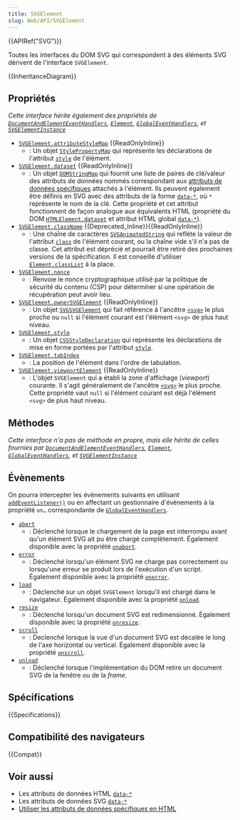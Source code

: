 ```yaml
---
title: SVGElement
slug: Web/API/SVGElement
---
```


{{APIRef("SVG")}}

Toutes les interfaces du DOM SVG qui correspondent à des éléments SVG dérivent de l'interface `SVGElement`.

{{InheritanceDiagram}}

## Propriétés

_Cette interface hérite également des propriétés de [`DocumentAndElementEventHandlers`](/fr/docs/Web/API/DocumentAndElementEventHandlers), [`Element`](/fr/docs/Web/API/Element), [`GlobalEventHandlers`](/fr/docs/Web/API/GlobalEventHandlers), et [`SVGElementInstance`](/fr/docs/Web/API/SVGElementInstance)_

- [`SVGElement.attributeStyleMap`](/fr/docs/Web/API/SVGElement/attributeStyleMap) {{ReadOnlyInline}}
  - : Un objet [`StylePropertyMap`](/fr/docs/Web/API/StylePropertyMap) qui représente les déclarations de l'attribut [`style`](/fr/docs/Web/SVG/Attribute/style) de l'élément.
- [`SVGElement.dataset`](/fr/docs/Web/API/SVGElement/dataset) {{ReadOnlyInline}}
  - : Un objet [`DOMStringMap`](/fr/docs/Web/API/DOMStringMap) qui fournit une liste de paires de clé/valeur des attributs de données nommés correspondant aux [attributs de données spécifiques](/fr/docs/Learn/HTML/Howto/Use_data_attributes) attachés à l'élément. Ils peuvent également être définis en SVG avec des attributs de la forme [`data-*`](/fr/docs/Web/SVG/Attribute/data-*), où `*` représente le nom de la clé. Cette propriété et cet attribut fonctionnent de façon analogue aux équivalents HTML (propriété du DOM [`HTMLElement.dataset`](/fr/docs/Web/API/HTMLElement/dataset) et attribut HTML global [`data-*`](/fr/docs/Web/HTML/Global_attributes#attr-data-*)).
- [`SVGElement.className`](/fr/docs/Web/API/SVGElement/className) {{Deprecated_Inline}}{{ReadOnlyInline}}
  - : Une chaîne de caractères [`SVGAnimatedString`](/fr/docs/Web/API/SVGAnimatedString) qui reflète la valeur de l'attribut [`class`](/fr/docs/Web/SVG/Attribute/class) de l'élément courant, ou la chaîne vide s'il n'a pas de classe. Cet attribut est déprécié et pourrait être retiré des prochaines versions de la spécification. Il est conseillé d'utiliser [`Element.classList`](/fr/docs/Web/API/Element/classList) à la place.
- [`SVGElement.nonce`](/fr/docs/Web/API/SVGElement/nonce)
  - : Renvoie le nonce cryptographique utilisé par la politique de sécurité du contenu (CSP) pour déterminer si une opération de récupération peut avoir lieu.
- [`SVGElement.ownerSVGElement`](/fr/docs/Web/API/SVGElement/ownerSVGElement) {{ReadOnlyInline}}
  - : Un objet [`SVGSVGElement`](/fr/docs/Web/API/SVGSVGElement) qui fait référence à l'ancêtre [`<svg>`](/fr/docs/Web/SVG/Element/svg) le plus proche ou `null` si l'élément courant est l'élément `<svg>` de plus haut niveau.
- [`SVGElement.style`](/fr/docs/Web/API/SVGElement/style)
  - : Un objet [`CSSStyleDeclaration`](/fr/docs/Web/API/CSSStyleDeclaration) qui représente les déclarations de mise en forme portées par l'attribut [`style`](/fr/docs/Web/SVG/Attribute/style).
- [`SVGElement.tabIndex`](/fr/docs/Web/API/SVGElement/tabIndex)
  - : La position de l'élément dans l'ordre de tabulation.
- [`SVGElement.viewportElement`](/fr/docs/Web/API/SVGElement/viewportElement) {{ReadOnlyInline}}
  - : L'objet `SVGElement` qui a établi la zone d'affichage (<i lang="en">viewport</i>) courante. Il s'agit généralement de l'ancêtre [`<svg>`](/fr/docs/Web/SVG/Element/svg) le plus proche. Cette propriété vaut `null` si l'élément courant est déjà l'élément `<svg>` de plus haut niveau.

## Méthodes

_Cette interface n'a pas de méthode en propre, mais elle hérite de celles fournies par [`DocumentAndElementEventHandlers`](/fr/docs/Web/API/DocumentAndElementEventHandlers), [`Element`](/fr/docs/Web/API/Element), [`GlobalEventHandlers`](/fr/docs/Web/API/GlobalEventHandlers), et [`SVGElementInstance`](/fr/docs/Web/API/SVGElementInstance)_

## Évènements

On pourra intercepter les évènements suivants en utilisant [`addEventListener()`](/fr/docs/Web/API/EventTarget/addEventListener) ou en affectant un gestionnaire d'évènements à la propriété `on…` correspondante de [`GlobalEventHandlers`](/fr/docs/Web/API/GlobalEventHandlers).

- [`abort`](/fr/docs/Web/API/SVGElement/abort_event)
  - : Déclenché lorsque le chargement de la page est interrompu avant qu'un élément SVG ait pu être chargé complètement. Également disponible avec la propriété [`onabort`](/fr/docs/Web/API/GlobalEventHandlers/onabort).
- [`error`](/fr/docs/Web/API/SVGElement/error_event)
  - : Déclenché lorsqu'un élément SVG ne charge pas correctement ou lorsqu'une erreur se produit lors de l'exécution d'un script. Également disponible avec la propriété [`onerror`](/fr/docs/Web/API/GlobalEventHandlers/onerror).
- [`load`](/fr/docs/Web/API/SVGElement/load_event)
  - : Déclenché sur un objet `SVGElement` lorsqu'il est chargé dans le navigateur. Également disponible avec la propriété [`onload`](/fr/docs/Web/API/GlobalEventHandlers/onload).
- [`resize`](/fr/docs/Web/API/SVGElement/resize_event)
  - : Déclenché lorsqu'un document SVG est redimensionné. Également disponible avec la propriété [`onresize`](/fr/docs/Web/API/GlobalEventHandlers/onresize).
- [`scroll`](/fr/docs/Web/API/SVGElement/scroll_event)
  - : Declenché lorsque la vue d'un document SVG est décalée le long de l'axe horizontal ou vertical. Également disponible avec la propriété [`onscroll`](/fr/docs/Web/API/GlobalEventHandlers/onscroll).
- [`unload`](/fr/docs/Web/API/SVGElement/unload_event)
  - : Déclenché lorsque l'implémentation du DOM retire un document SVG de la fenêtre ou de la <i lang="en">frame</i>.

## Spécifications

{{Specifications}}

## Compatibilité des navigateurs

{{Compat}}

## Voir aussi

- Les attributs de données HTML [`data-*`](/fr/docs/Web/HTML/Global_attributes#attr-data-*)
- Les attributs de données SVG [`data-*`](/fr/docs/Web/SVG/Attribute/data-*)
- [Utiliser les attributs de données spécifiques en HTML](/fr/docs/Learn/HTML/Howto/Use_data_attributes)
